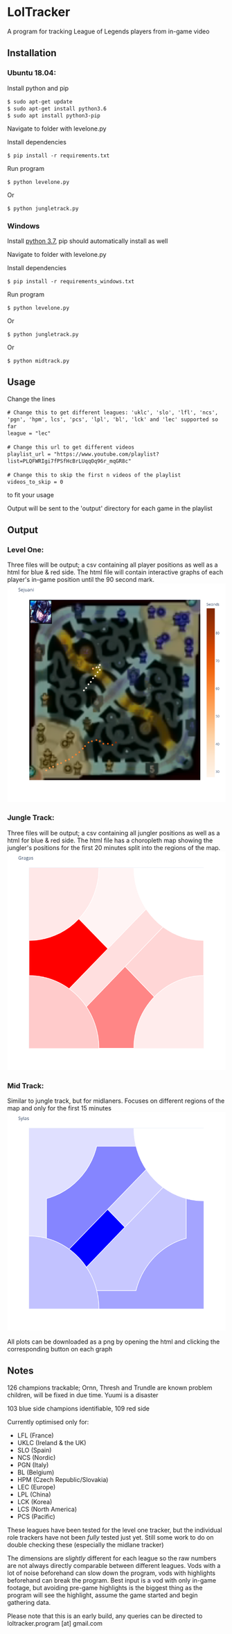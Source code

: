 # LolTracker

A program for tracking League of Legends players from in-game video

## Installation

### Ubuntu 18.04:

Install python and pip

```
$ sudo apt-get update
$ sudo apt-get install python3.6
$ sudo apt install python3-pip
```
Navigate to folder with levelone.py

Install dependencies
```
$ pip install -r requirements.txt
```
Run program

```
$ python levelone.py
```

Or
```
$ python jungletrack.py
```

### Windows

Install [python 3.7](https://docs.python.org/3/using/windows.html), pip should automatically install as well

Navigate to folder with levelone.py

Install dependencies
```
$ pip install -r requirements_windows.txt
```
Run program

```
$ python levelone.py
```

Or
```
$ python jungletrack.py
```

Or
```
$ python midtrack.py
```

## Usage

Change the lines
```
# Change this to get different leagues: 'uklc', 'slo', 'lfl', 'ncs', 'pgn', 'hpm', lcs', 'pcs', 'lpl', 'bl', 'lck' and 'lec' supported so far
league = "lec"

# Change this url to get different videos
playlist_url = "https://www.youtube.com/playlist?list=PLQFWRIgi7fPSfHcBrLUqqOq96r_mqGR8c"

# Change this to skip the first n videos of the playlist
videos_to_skip = 0
```
to fit your usage

Output will be sent to the 'output' directory for each game in the playlist

## Output

### Level One:
Three files will be output; a csv containing all player positions as well as a html for blue & red side. The html file will contain interactive graphs of each player's in-game position until the 90 second mark. 
![Level One Example](/markdown_assets/levelone_example.png)

### Jungle Track:
Three files will be output; a csv containing all jungler positions as well as a html for blue & red side. The html file has a choropleth map showing the jungler's positions for the first 20 minutes split into the regions of the map.
![Jungle Example](/markdown_assets/jungle_example.png)

### Mid Track:
Similar to jungle track, but for midlaners. Focuses on different regions of the map and only for the first 15 minutes
![Midlane Example](/markdown_assets/midlane_example.png)

All plots can be downloaded as a png by opening the html and clicking the corresponding button on each graph

## Notes

126 champions trackable; Ornn, Thresh and Trundle are known problem children, will be fixed in due time. Yuumi is a disaster

103 blue side champions identifiable, 109 red side

Currently optimised only for:

* LFL (France)
* UKLC (Ireland & the UK)
* SLO (Spain)
* NCS (Nordic)
* PGN (Italy)
* BL (Belgium)
* HPM (Czech Republic/Slovakia)
* LEC (Europe)
* LPL (China)
* LCK (Korea)
* LCS (North America)
* PCS (Pacific)

These leagues have been tested for the level one tracker, but the individual role trackers have not been *fully* tested just yet. Still some work to do on double checking these (especially the midlane tracker)

The dimensions are *slightly* different for each league so the raw numbers are not always directly comparable between different leagues. Vods with a lot of noise beforehand can slow down the program, vods with highlights beforehand can break the program. Best input is a vod with only in-game footage, but avoiding pre-game highlights is the biggest thing as the program will see the highlight, assume the game started and begin gathering data.


Please note that this is an early build, any queries can be directed to  loltracker.program [at] gmail.com

